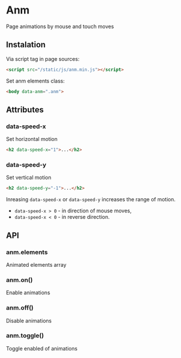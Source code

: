 # Anm

  Page animations by mouse and touch moves

## Instalation  

  Via script tag in page sources:

```html
<script src="/static/js/anm.min.js"></script>
```

  Set anm elements class:

```html
<body data-anm=".anm">
```

## Attributes

### data-speed-x

  Set horizontal motion

```html
<h2 data-speed-x="1">...</h2>
```

### data-speed-y

  Set vertical motion

```html
<h2 data-speed-y="-1">...</h2>
```

  Inreasing `data-speed-x` or `data-speed-y` increases the range of motion.

  * `data-speed-x > 0` - in direction of mouse moves,
  * `data-speed-x < 0` - in reverse direction.

## API

### anm.elements
  
  Animated elements array

### anm.on()

  Enable animations

### anm.off()

  Disable animations

### anm.toggle()
  
  Toggle enabled of animations


